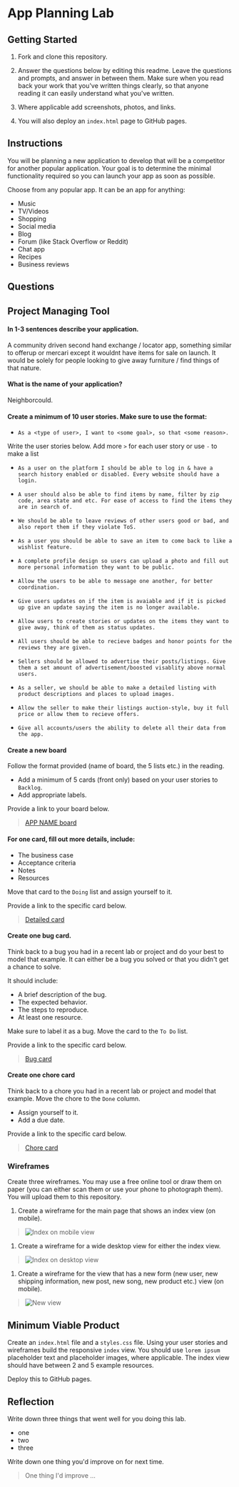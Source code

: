 # App Planning Lab

## Getting Started

1. Fork and clone this repository.

1. Answer the questions below by editing this readme. Leave the questions and prompts, and answer in between them. Make sure when you read back your work that you've written things clearly, so that anyone reading it can easily understand what you've written.

1. Where applicable add screenshots, photos, and links.

1. You will also deploy an `index.html` page to GitHub pages.

## Instructions

You will be planning a new application to develop that will be a competitor for another popular application. Your goal is to determine the minimal functionality required so you can launch your app as soon as possible.

Choose from any popular app. It can be an app for anything:

- Music
- TV/Videos
- Shopping
- Social media
- Blog
- Forum (like Stack Overflow or Reddit)
- Chat app
- Recipes
- Business reviews

## Questions

## Project Managing Tool

#### In 1-3 sentences describe your application.

A community driven second hand exchange / locator app, something similar to offerup or mercari except it wouldnt have items for sale on launch. It would be solely for people looking to give away furniture / find things of that nature.

#### What is the name of your application?

Neighborcould.

#### Create a minimum of 10 user stories. Make sure to use the format:

- `As a <type of user>, I want to <some goal>, so that <some reason>.`

Write the user stories below. Add more `>` for each user story or use `-` to make a list

- `As a user on the platform I should be able to log in & have a search history enabled or disabled. Every website should have a login.`

- `A user should also be able to find items by name, filter by zip code, area state and etc. For ease of access to find the items they are in search of.`

- `We should be able to leave reviews of other users good or bad, and also report them if they violate ToS.`

- `As a user you should be able to save an item to come back to like a wishlist feature.`

- `A complete profile design so users can upload a photo and fill out more personal information they want to be public.`

- `Allow the users to be able to message one another, for better coordination.`

- `Give users updates on if the item is avaiable and if it is picked up give an update saying the item is no longer available.`

- `Allow users to create stories or updates on the items they want to give away, think of them as status updates.`

- `All users should be able to recieve badges and honor points for the reviews they are given.`

- `Sellers should be allowed to advertise their posts/listings. Give them a set amount of advertisement/boosted visablity above normal users.`

- `As a seller, we should be able to make a detailed listing with product descriptions and places to upload images.`

- `Allow the seller to make their listings auction-style, buy it full price or allow them to recieve offers.`

- `Give all accounts/users the ability to delete all their data from the app.`

#### Create a new board

Follow the format provided (name of board, the 5 lists etc.) in the reading.

- Add a minimum of 5 cards (front only) based on your user stories to `Backlog`.
- Add appropriate labels.

Provide a link to your board below.

> [APP NAME board]()

#### For one card, fill out more details, include:

- The business case
- Acceptance criteria
- Notes
- Resources

Move that card to the `Doing` list and assign yourself to it.

Provide a link to the specific card below.

> [Detailed card]()

#### Create one bug card.

Think back to a bug you had in a recent lab or project and do your best to model that example.
It can either be a bug you solved or that you didn't get a chance to solve.

It should include:

- A brief description of the bug.
- The expected behavior.
- The steps to reproduce.
- At least one resource.

Make sure to label it as a bug. Move the card to the `To Do` list.

Provide a link to the specific card below.

> [Bug card]()

#### Create one chore card

Think back to a chore you had in a recent lab or project and model that example. Move the chore to the `Done` column.

- Assign yourself to it.
- Add a due date.

Provide a link to the specific card below.

> [Chore card]()

### Wireframes

Create three wireframes. You may use a free online tool or draw them on paper (you can either scan them or use your phone to photograph them). You will upload them to this repository.

1. Create a wireframe for the main page that shows an index view (on mobile).

> ![Index on mobile view]()

1. Create a wireframe for a wide desktop view for either the index view.

> ![Index on desktop view]()

1. Create a wireframe for the view that has a new form (new user, new shipping information, new post, new song, new product etc.) view (on mobile).

> ![New view]()

## Minimum Viable Product

Create an `index.html` file and a `styles.css` file. Using your user stories and wireframes build the responsive `index` view. You should use `lorem ipsum` placeholder text and placeholder images, where applicable. The index view should have between 2 and 5 example resources.

Deploy this to GitHub pages.

## Reflection

Write down three things that went well for you doing this lab.
 
 - one
 - two
 - three

Write down one thing you'd improve on for next time.

> One thing I'd improve ...
